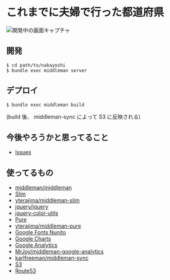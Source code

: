これまでに夫婦で行った都道府県
==============================

![開発中の画面キャプチャ](https://dl.dropboxusercontent.com/u/343/travel-memo.png)

開発
----

```
$ cd path/to/nakayoshi
$ bundle exec middleman server
```


デプロイ
--------

```
$ bundle exec middleman build
```

(build 後、 middleman-sync によって S3 に反映される)


今後やろうかと思ってること
--------------------------

* [Issues](https://github.com/kyokutyo/nakayoshi/issues)


使ってるもの
------------

* [middleman/middleman](https://github.com/middleman/middleman)
* [Slim](http://slim-lang.com/)
* [yterajima/middleman-slim](https://github.com/yterajima/middleman-slim)
* [jquery/jquery](https://github.com/jquery/jquery)
* [jquery-color-utils](https://code.google.com/p/jquery-color-utils/)
* [Pure](http://purecss.io/)
* [yterajima/middleman-pure](https://github.com/yterajima/middleman-pure)
* [Google Fonts Nunito](http://www.google.com/fonts/specimen/Nunito)
* [Google Charts](https://developers.google.com/chart/?hl=ja)
* [Google Analytics](http://www.google.co.jp/intl/ja/analytics/)
* [MrJoy/middleman-google-analytics](https://github.com/MrJoy/middleman-google-analytics)
* [karlfreeman/middleman-sync](https://github.com/karlfreeman/middleman-sync)
* [S3](http://aws.amazon.com/jp/s3/)
* [Route53](http://aws.amazon.com/jp/route53/)

